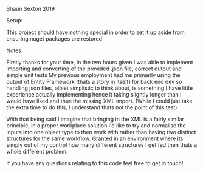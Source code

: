 Shaun Sexton 2019

Setup:

This project should have nothing special in order to set it up aside from ensuring nuget packages are restored

Notes:

Firstly thanks for your time,
In the two hours given I was able to implement importing and converting of the provided .json file, correct output and simple unit tests
My previous employment had me primarily using the output of Entity Framework (thats a story in itself) for back end dev so handling json files, albiet simplistic to think about, is something I have
little experience actually implementing hence it taking slightly longer than I would have liked and thus the missing XML import. (While I could just take the extra time to do this, I understand thats not the point of this test)

With that being said I imagine that bringing in the XML is a fairly similar principle, in a proper workplace solution i'd like to try and normalise the inputs into one object type to then work with rather than
having two distinct structures for the same workflow. Granted in an environment where its simply out of my control how many different structures I get fed then thats a whole different problem.

If you have any questions relating to this code feel free to get in touch!
